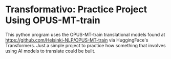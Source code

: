 # Transformativo: Practice Project Using OPUS-MT-train

This python program uses the OPUS-MT-train translational models found at https://github.com/Helsinki-NLP/OPUS-MT-train via HuggingFace's Transformers. Just a simple project to practice how something that involves using AI models to translate could be built. 